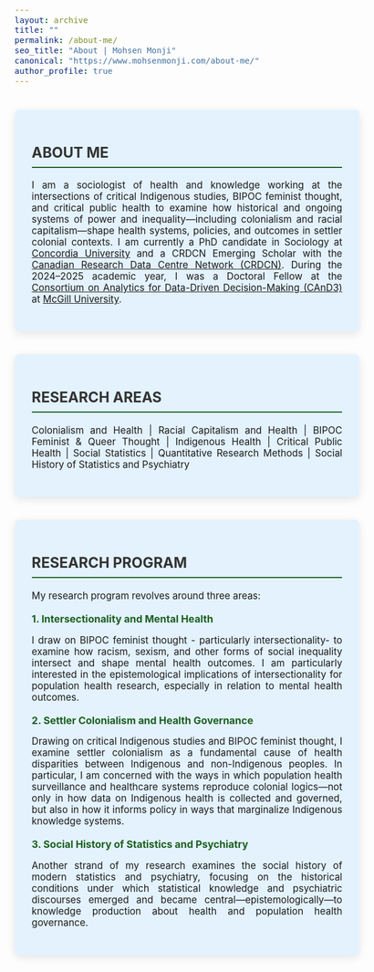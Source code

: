 ```yaml
---
layout: archive
title: ""
permalink: /about-me/
seo_title: "About | Mohsen Monji"
canonical: "https://www.mohsenmonji.com/about-me/"
author_profile: true
---
```


<style>
  body {
    font-size: 1.05em;
  }
  h2 {
    border-bottom: 2px solid #1B5E20;
    font-weight: bold;
    padding-bottom: 10px;
    margin-top: 30px;
    color: #333;
    text-transform: uppercase;
  }
  h3 {
    margin-top: 30px;
    color: #1B5E20;
  }
  h4 {
    font-weight: bold;
    color: #1B5E20;
    margin-top: 20px;
    margin-bottom: 10px;
    font-size: 1.1rem;
  }
  ul {
    list-style-type: disc;
    padding-left: 20px;
    margin-top: 10px;
  }
  ul li {
    margin-bottom: 8px;
    color: #555;
  }
  .about-card {
    border-radius: 8px;
    padding: 30px;
    margin: 40px auto;
    background-color: #E3F2FD;
    box-shadow: 0px 4px 15px rgba(0, 0, 0, 0.1);
    max-width: 850px;
    text-align: justify;
  }
</style>

<!-- CARD 1: ABOUT ME -->
<div class="about-card">
  <h2>ABOUT ME</h2>
  <p>
    I am a sociologist of health and knowledge working at the intersections of critical Indigenous studies, BIPOC feminist thought, and critical public health to examine how historical and ongoing systems of power and inequality—including colonialism and racial capitalism—shape health systems, policies, and outcomes in settler colonial contexts.
    I am currently a PhD candidate in Sociology at 
    <a href="https://www.concordia.ca/" target="_blank">Concordia University</a> and a CRDCN Emerging Scholar with the 
    <a href="https://crdcn.ca" target="_blank">Canadian Research Data Centre Network (CRDCN)</a>. 
    During the 2024–2025 academic year, I was a Doctoral Fellow at the 
    <a href="https://www.mcgill.ca/cand3/" target="_blank">Consortium on Analytics for Data-Driven Decision-Making (CAnD3)</a> at 
    <a href="https://www.mcgill.ca/" target="_blank">McGill University</a>.
  </p>
</div>

<!-- CARD 2: RESEARCH AREAS -->
<div class="about-card">
  <h2>RESEARCH AREAS</h2>
  <p>
    Colonialism and Health | Racial Capitalism and Health | BIPOC Feminist & Queer Thought | Indigenous Health | Critical Public Health | Social Statistics | Quantitative Research Methods | Social History of Statistics and Psychiatry
  </p>
</div>

<!-- CARD 3: RESEARCH PROGRAM -->
<div class="about-card">
  <h2>RESEARCH PROGRAM</h2>
  
  <p>My research program revolves around three areas:</p>

  <h4>1. Intersectionality and Mental Health</h4>
  <p>
    I draw on BIPOC feminist thought - particularly intersectionality- to examine how racism, sexism, and other forms of social inequality intersect and shape mental health outcomes. I am particularly interested in the epistemological implications of intersectionality for population health research, especially in relation to mental health outcomes.
  </p>

  <h4>2. Settler Colonialism and Health Governance</h4>
  <p>
    Drawing on critical Indigenous studies and BIPOC feminist thought, I examine settler colonialism as a fundamental cause of health disparities between Indigenous and non-Indigenous peoples. In particular, I am concerned with the ways in which population health surveillance and healthcare systems reproduce colonial logics—not only in how data on Indigenous health is collected and governed, but also in how it informs policy in ways that marginalize Indigenous knowledge systems.
  </p>

  <h4>3. Social History of Statistics and Psychiatry</h4>
  <p>
    Another strand of my research examines the social history of modern statistics and psychiatry, focusing on the historical conditions under which statistical knowledge and psychiatric discourses emerged and became central—epistemologically—to knowledge production about health and population health governance.
  </p>
</div>